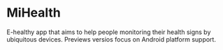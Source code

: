# MiHealth
E-healthy app that aims to help people monitoring their health signs by ubiquitous devices. Previews versios focus on Android platform support.
